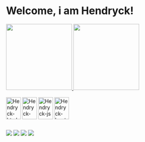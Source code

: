 # Welcome, i am Hendryck!

<div>
  <a href="https://github.com/HendryckDev">
    <img height="180em" src="https://github-readme-stats.vercel.app/api?username=HendryckDev&show_icons=true&theme=radical&include_all_commits=true&count_private=true"/>
    <img height="180em" src="https://github-readme-stats.vercel.app/api/top-langs/?username=HendryckDev&layout=compact&langs+count=16&theme=radical"/>
</div>

<div style="display: inline-block"><br>
  <img align="center" alt="Hendryck-html" height="60" width="40" src="https://cdn.jsdelivr.net/gh/devicons/devicon/icons/html5/html5-original.svg" />
  <img align="center" alt="Hendryck-css" height="60" width="40" src="https://cdn.jsdelivr.net/gh/devicons/devicon/icons/css3/css3-original.svg" />
  <img align="center" alt="Hendryck-js" height="60" width="40" src="https://cdn.jsdelivr.net/gh/devicons/devicon/icons/javascript/javascript-original.svg" />
  <img align="center" alt="Hendryck-bootstrap" height="60" width="40" src="https://cdn.jsdelivr.net/gh/devicons/devicon/icons/bootstrap/bootstrap-plain.svg" />
  <!-- <img align="center" alt="Hendryck-html" height="60" width="40" src="https://cdn.jsdelivr.net/gh/devicons/devicon/icons/jquery/jquery-original.svg" />
  <img align="center" alt="Hendryck-html" height="60" width="40" src="https://cdn.jsdelivr.net/gh/devicons/devicon/icons/php/php-original.svg" />
  <img align="center" alt="Hendryck-html" height="60" width="40" src="https://cdn.jsdelivr.net/gh/devicons/devicon/icons/mysql/mysql-original.svg" />
   -->
</div>
  
 ##
  
<div>
  <a href="https://www.instagram.com/hendryck_lima/" target="_blank"><img src="https://img.shields.io/badge/Instagram-E4405F?style=for-the-badge&logo=instagram&logoColor=white" target="_blank"></a>
  <a href="https://www.linkedin.com/in/hendryck-nickolas-04244722a/" target="_blank"><img src="https://img.shields.io/badge/LinkedIn-0077B5?style=for-the-badge&logo=linkedin&logoColor=white" target="_blank"></a>
  <a href="https://www.behance.net/hendryck-nickolas" target="_blank"><img src="https://aleen42.github.io/badges/src/behance.svg" target="_blank"></a>
  <a href="mailto:contatohendrycklima@hotmail.com" target="_blank"><img src="https://img.shields.io/badge/Gmail-D14836?style=for-the-badge&logo=gmail&logoColor=white" target="_blank"></a>
</div>
